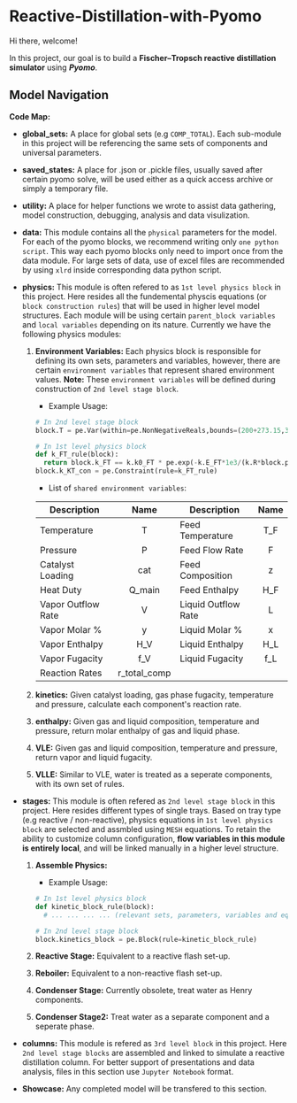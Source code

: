 # Reactive-Distillation-with-Pyomo
Hi there, welcome!

In this project, our goal is to build a **Fischer–Tropsch reactive distillation simulator** using **_Pyomo_**.

## Model Navigation
**Code Map:**
* **global_sets:** A place for global sets (e.g `COMP_TOTAL`). Each sub-module in this project will be referencing the same sets of components and universal parameters.
* **saved_states:** A place for .json or .pickle files, usually saved after certain pyomo solve, will be used either as a quick access archive or simply a temporary file.
* **utility:** A place for helper functions we wrote to assist data gathering, model construction, debugging, analysis and data visulization.
* **data:** This module contains all the `physical` parameters for the model. For each of the pyomo blocks, we recommend writing only `one python script`. This way each pyomo blocks only need to import once from the data module. For large sets of data, use of excel files are recommended by using `xlrd` inside corresponding data python script.

* **physics:** This module is often refered to as `1st level physics block` in this project. Here resides all the fundemental physcis equations (or `block construction rules`) that will be used in higher level model structures. Each module will be using certain `parent_block variables` and `local variables` depending on its nature. Currently we have the following physics modules:
  1. **Environment Variables:** Each physics block is responsible for defining its own sets, parameters and variables, however, there are certain `environment variables` that represent shared environment values. **Note:** These `environment variables` will be defined during construction of `2nd level stage block`.
      * Example Usage:  

      ```python
      # In 2nd level stage block
      block.T = pe.Var(within=pe.NonNegativeReals,bounds=(200+273.15,300+273.15)) # K

      # In 1st level physics block
      def k_FT_rule(block):
        return block.k_FT == k.k0_FT * pe.exp(-k.E_FT*1e3/(k.R*block.parent_block().T))
      block.k_KT_con = pe.Constraint(rule=k_FT_rule)
      ```

      * List of `shared environment variables`:

      | Description | Name | Description | Name |
      | --- | :---: | --- | :---: |
      | Temperature | T | Feed Temperature | T_F |
      | Pressure | P | Feed Flow Rate| F |
      | Catalyst Loading | cat| Feed Composition | z |
      | Heat Duty | Q_main | Feed Enthalpy | H_F |
      | Vapor Outflow Rate | V | Liquid Outflow Rate | L |
      | Vapor Molar % | y | Liquid Molar % | x |
      | Vapor Enthalpy | H_V | Liquid Enthalpy | H_L |
      | Vapor Fugacity | f_V | Liquid Fugacity | f_L |
      | Reaction Rates | r_total_comp |


  2. **kinetics:** Given catalyst loading, gas phase fugacity, temperature and pressure, calculate each component's reaction rate.
  3. **enthalpy:** Given gas and liquid composition, temperature and pressure, return molar enthalpy of gas and liquid phase.
  4. **VLE:** Given gas and liquid composition, temperature and pressure, return vapor and liquid fugacity.
  5. **VLLE:** Similar to VLE, water is treated as a seperate components, with its own set of rules.


* **stages:** This module is often refered as `2nd level stage block` in this project. Here resides different types of single trays. Based on tray type (e.g reactive / non-reactive), physics equations in `1st level physics block` are selected and assmbled using `MESH` equations. To retain the ability to customize column configuration, **flow variables in this module is entirely local**, and will be linked manually in a higher level structure.
  1. **Assemble Physics:**
      * Example Usage:  

      ```python
      # In 1st level physics block
      def kinetic_block_rule(block):
        # ... ... ... ... (relevant sets, parameters, variables and equations)

      # In 2nd level stage block
      block.kinetics_block = pe.Block(rule=kinetic_block_rule)
      ```
  2. **Reactive Stage:** Equivalent to a reactive flash set-up.
  3. **Reboiler:** Equivalent to a non-reactive flash set-up.
  4. **Condenser Stage:** Currently obsolete, treat water as Henry components.
  5. **Condenser Stage2:** Treat water as a separate component and a seperate phase.

* **columns:** This module is refered as `3rd level block` in this project. Here `2nd level stage blocks` are assembled and linked to simulate a reactive distillation column. For better support of presentations and data analysis, files in this section use  `Jupyter Notebook` format.

* **Showcase:** Any completed model will be transfered to this section.
